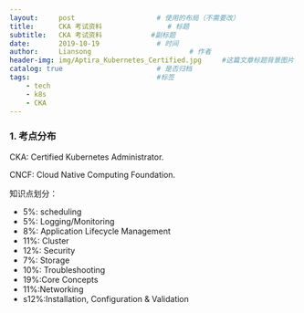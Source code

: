 ```yaml
---
layout:     post   				    # 使用的布局（不需要改）
title:      CKA 考试资料 				# 标题
subtitle:   CKA 考试资料            #副标题
date:       2019-10-19 				# 时间
author:     Liansong 						# 作者
header-img: img/Aptira_Kubernetes_Certified.jpg 	#这篇文章标题背景图片
catalog: true 						# 是否归档
tags:								#标签
    - tech
    - k8s
    - CKA
---
```



### 1. 考点分布
CKA: Certified Kubernetes Administrator.

CNCF: Cloud Native Computing Foundation.

知识点划分：

- 5%: scheduling
- 5%: Logging/Monitoring
- 8%: Application Lifecycle Management
- 11%: Cluster
- 12%: Security
- 7%: Storage
- 10%: Troubleshooting
- 19%:Core Concepts
- 11%:Networking
- s12%:Installation, Configuration & Validation



